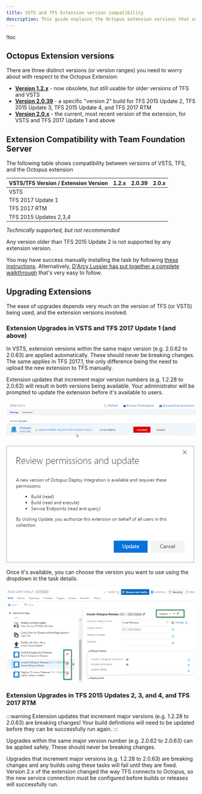 ```yaml
---
title: VSTS and TFS Extension version compatibility
description: This guide explains the Octopus extension versions that are compatible with different versions of VSTS and TFS
---
```


!toc

## Octopus Extension versions

There are three distinct versions (or version ranges) you need to worry about with respect to the Octopus Extension:

- [**Version 1.2.x**](https://s3-eu-west-1.amazonaws.com/octopus-downloads/tfs-2015-extension/octopusdeploy.octopus-deploy-build-release-tasks-1.2.28.vsix) - now obsolete, but still usable for older versions of TFS and VSTS
- [**Version 2.0.39**](https://s3-eu-west-1.amazonaws.com/octopus-downloads/tfs-2015-extension/octopusdeploy.octopus-deploy-build-release-tasks-2.0.39.vsix) - a specific "version 2" build for TFS 2015 Update 2, TFS 2015 Update 3, TFS 2015 Update 4, and TFS 2017 RTM
- [**Version 2.0.x**](https://marketplace.visualstudio.com/items?itemName=octopusdeploy.octopus-deploy-build-release-tasks) - the current, most recent version of the extension, for VSTS and TFS 2017 Update 1 and above

## Extension Compatibility with Team Foundation Server

The following table shows compatibility between versions of VSTS, TFS, and the Octopus extension

| VSTS/TFS Version / Extension Version | 1.2.x | 2.0.39 | 2.0.x |
| ------------------------------------ |:-----:|:------:|:-----:|
| VSTS                                 | <i class="fa fa-check"></i> | <i class="fa fa-times"></i> | <i class="fa fa-check"></i> |
| TFS 2017 Update 1                    | <i class="fa fa-check"></i> | <i class="fa fa-asterisk"></i> | <i class="fa fa-check"></i> |
| TFS 2017 RTM                         | <i class="fa fa-check"></i> | <i class="fa fa-check"></i> | <i class="fa fa-times"></i> |
| TFS 2015 Updates 2,3,4               | <i class="fa fa-check"></i> | <i class="fa fa-check"></i> | <i class="fa fa-times"></i> |

<i class="fa fa-asterisk"></i> *Technically supported, but not recommended*

Any version older than TFS 2015 Update 2 is not supported by any extension version.

You may have success manually installing the task by following [these instructions](manually-install-the-build-task.md). Alternatively, [D'Arcy Lussier has put together a complete walkthrough](http://geekswithblogs.net/dlussier/archive/2016/01/04/170820.aspx) that's very easy to follow.

## Upgrading Extensions

The ease of upgrades depends very much on the version of TFS (or VSTS) being used, and the extension versions involved.

### Extension Upgrades in VSTS and TFS 2017 Update 1 (and above)

In VSTS, extension versions within the same major version (e.g. 2.0.62 to 2.0.63) are applied automatically. These should never be breaking changes. The same applies in TFS 2017.1, the only difference being the need to upload the new extension to TFS manually.

Extension updates that increment major version numbers (e.g. 1.2.28 to 2.0.63) will result in both versions being available. Your administrator will be prompted to update the extension before it's available to users.

![](/docs/images/3048175/extension-upgrade.png)

![](/docs/images/3048175/extension-upgrade-2.png)

Once it's available, you can choose the version you want to use using the dropdown in the task details.

![](/docs/images/3048175/extension-version-choice.png)

### Extension Upgrades in TFS 2015 Updates 2, 3, and 4, and TFS 2017 RTM

:::warning
Extension updates that increment major versions (e.g. 1.2.28 to 2.0.63) are breaking changes! Your build definitions will need to be updated before they can be successfully run again.
:::

Upgrades within the same major version number (e.g. 2.0.62 to 2.0.63) can be applied safely. These should never be breaking changes.

Upgrades that increment major versions (e.g. 1.2.28 to 2.0.63) are breaking changes and any builds using these tasks will fail until they are fixed. Version 2.x of the extension changed the way TFS connects to Octopus, so the new service connection must be configured before builds or releases will successfully run.
